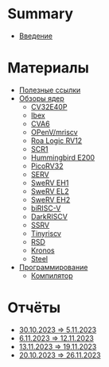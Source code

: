 # Summary

- [Введение](./intro.md)


# Материалы

- [Полезные ссылки](./materials/links.md)
- [Обзоры ядер](./materials/reviews/intro.md)
  - [CV32E40P](./materials/reviews/CV32E40P.md)
  - [Ibex]()
  - [CVA6]()
  - [OPenV/mriscv]()
  - [Roa Logic RV12]()
  - [SCR1]()
  - [Hummingbird E200]()
  - [PicoRV32]()
  - [SERV]()
  - [SweRV EH1]()
  - [SweRV EL2]()
  - [SweRV EH2]()
  - [biRISC-V]()
  - [DarkRISCV]()
  - [SSRV]()
  - [Tinyriscv]()
  - [RSD]()
  - [Kronos]()
  - [Steel]()
- [Программирование](./materials/programing/intro.md)
  - [Компилятор](./materials/programing/compiler/intro.md)


# Отчёты

- [30.10.2023 => 5.11.2023](./reports/2023-10-30/report.md)
- [6.11.2023 => 12.11.2023]()
- [13.11.2023 => 19.11.2023](./reports/2023-11-13/report.md)
- [20.10.2023 => 26.11.2023](./reports/2023-11-20/report.md)
